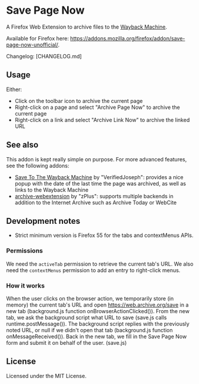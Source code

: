 # Save Page Now

A Firefox Web Extension to archive files to the [Wayback Machine](https://web.archive.org).

Available for Firefox here: <https://addons.mozilla.org/firefox/addon/save-page-now-unofficial/>.

Changelog: [CHANGELOG.md]

## Usage

Either:

- Click on the toolbar icon to archive the current page
- Right-click on a page and select "Archive Page Now" to archive the current page
- Right-click on a link and select "Archive Link Now" to archive the linked URL

## See also

This addon is kept really simple on purpose. For more advanced features, see the following addons:

- [Save To The Wayback Machine][save-to-the-wayback-machine] by "VerifiedJoseph": provides a nice popup with the date of the last time the page was archived, as well as links to the Wayback Machine
- [archive-webextension][archive-webextension] by "zPlus": supports multiple backends in addition to the Internet Archive such as Archive Today or WebCite

[save-to-the-wayback-machine]: https://addons.mozilla.org/firefox/addon/save-to-the-wayback-machine/
[archive-webextension]: https://addons.mozilla.org/firefox/addon/archive-webextension/

## Development notes

- Strict minimum version is Firefox 55 for the tabs and contextMenus APIs.

### Permissions

We need the `activeTab` permission to retrieve the current tab's URL. We also need the `contextMenus` permission to add an entry to right-click menus.

### How it works

When the user clicks on the browser action, we temporarily store (in memory) the current tab's URL and open <https://web.archive.org/save> in a new tab (background.js function onBrowserActionClicked()).
From the new tab, we ask the background script what URL to save (save.js calls runtime.postMessage()).
The background script replies with the previously noted URL, or null if we didn't open that tab (background.js function onMessageReceived()).
Back in the new tab, we fill in the Save Page Now form and submit it on behalf of the user. (save.js)

## License

Licensed under the MIT License.
